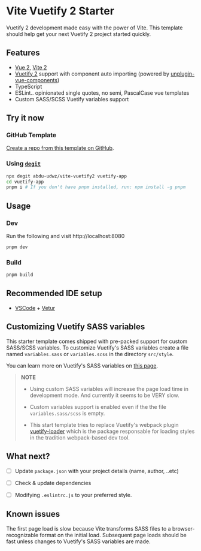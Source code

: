 # Vite Vuetify 2 Starter

Vuetify 2 development made easy with the power of Vite. This template should help get your next  Vuetify 2 project started quickly.

## Features

* [Vue 2](https://github.com/vuejs/vue), [Vite 2](https://github.com/vitejs/vite)
* [Vuetify 2](https://github.com/vuetifyjs/vuetify) support with component auto importing (powered by [unplugin-vue-components](https://github.com/antfu/unplugin-vue-components))
* TypeScript
* ESLint.. opinionated single quotes, no semi, PascalCase vue templates
* Custom SASS/SCSS Vuetify variables support

## Try it now

### GitHub Template
[Create a repo from this template on GitHub](https://github.com/abdu-udwz/vite-vuetify2-start/generate).

### Using [`degit`](https://github.com/Rich-Harris/degit)

```bash
npx degit abdu-udwz/vite-vuetify2 vuetify-app
cd vuetify-app
pnpm i # If you don't have pnpm installed, run: npm install -g pnpm
```

## Usage

### Dev

Run the following and visit http://localhost:8080
```bash
pnpm dev
```

### Build

```bash
pnpm build
```

## Recommended IDE setup

- [VSCode](https://code.visualstudio.com/) + [Vetur](https://marketplace.visualstudio.com/items?itemName=octref.vetur)

## Customizing Vuetify SASS variables

This starter template comes shipped with pre-packed support for custom SASS/SCSS variables. To customize Vuetify's SASS variables create a file named `variables.sass` or `variables.scss` in the directory `src/style`.

You can learn more on Vuetify's SASS variables on [this page](https://vuetifyjs.com/en/features/sass-variables/).

> **NOTE**
> * Using custom SASS variables will increase the page load time in development mode. And currently it seems to be VERY slow.
>
> * Custom variables support is enabled even if the the file `variables.sass/scss` is empty.
> * This start template tries to replace Vuetify's webpack plugin [vuetify-loader](https://github.com/vuetifyjs/vuetify-loader) which is the package responsable for loading styles in the tradition webpack-based dev tool. 

## What next?

- [ ] Update `package.json` with your project details (name, author, ..etc)
- [ ] Check & update dependencies
- [ ] Modifying `.eslintrc.js` to your preferred style.


## Known issues

The first page load is slow because Vite transforms SASS files to a browser-recognizable format on the initial load. Subsequent page loads should be fast unless changes to Vuetify's SASS variables are made.